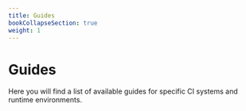```yaml
---
title: Guides
bookCollapseSection: true
weight: 1
---
```


# Guides

Here you will find a list of available guides for specific 
CI systems and runtime environments.
